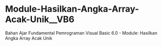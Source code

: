 # Module-Hasilkan-Angka-Array-Acak-Unik__VB6
Bahan Ajar Fundamental Pemrograman Visual Basic 6.0 - Module: Hasilkan Angka Array Acak Unik
